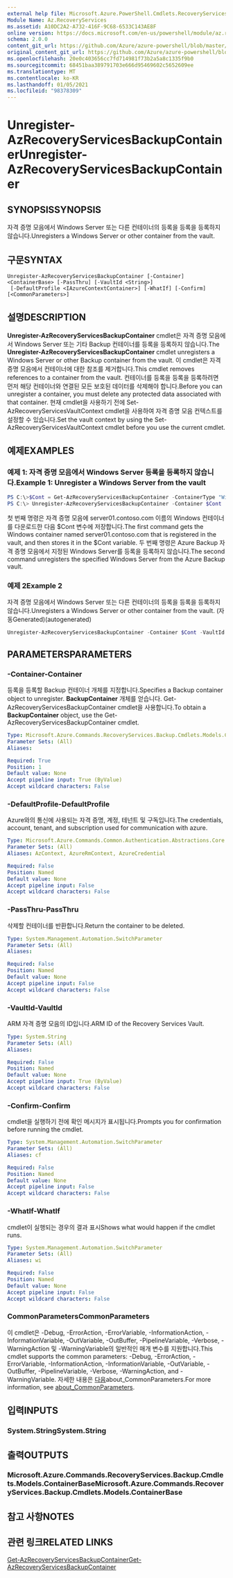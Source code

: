 ```yaml
---
external help file: Microsoft.Azure.PowerShell.Cmdlets.RecoveryServices.Backup.dll-Help.xml
Module Name: Az.RecoveryServices
ms.assetid: A10DC2A2-A732-416F-9C68-6533C143AE8F
online version: https://docs.microsoft.com/en-us/powershell/module/az.recoveryservices/unregister-azrecoveryservicesbackupcontainer
schema: 2.0.0
content_git_url: https://github.com/Azure/azure-powershell/blob/master/src/RecoveryServices/RecoveryServices/help/Unregister-AzRecoveryServicesBackupContainer.md
original_content_git_url: https://github.com/Azure/azure-powershell/blob/master/src/RecoveryServices/RecoveryServices/help/Unregister-AzRecoveryServicesBackupContainer.md
ms.openlocfilehash: 20e0c403656cc7fd714981f73b2a5a8c1335f9b0
ms.sourcegitcommit: 68451baa389791703e666d95469602c5652609ee
ms.translationtype: MT
ms.contentlocale: ko-KR
ms.lasthandoff: 01/05/2021
ms.locfileid: "98378309"
---
```

# <span data-ttu-id="916fc-101">Unregister-AzRecoveryServicesBackupContainer</span><span class="sxs-lookup"><span data-stu-id="916fc-101">Unregister-AzRecoveryServicesBackupContainer</span></span>

## <span data-ttu-id="916fc-102">SYNOPSIS</span><span class="sxs-lookup"><span data-stu-id="916fc-102">SYNOPSIS</span></span>
<span data-ttu-id="916fc-103">자격 증명 모음에서 Windows Server 또는 다른 컨테이너의 등록을 등록을 등록하지 않습니다.</span><span class="sxs-lookup"><span data-stu-id="916fc-103">Unregisters a Windows Server or other container from the vault.</span></span>

## <span data-ttu-id="916fc-104">구문</span><span class="sxs-lookup"><span data-stu-id="916fc-104">SYNTAX</span></span>

```
Unregister-AzRecoveryServicesBackupContainer [-Container] <ContainerBase> [-PassThru] [-VaultId <String>]
 [-DefaultProfile <IAzureContextContainer>] [-WhatIf] [-Confirm] [<CommonParameters>]
```

## <span data-ttu-id="916fc-105">설명</span><span class="sxs-lookup"><span data-stu-id="916fc-105">DESCRIPTION</span></span>
<span data-ttu-id="916fc-106">**Unregister-AzRecoveryServicesBackupContainer** cmdlet은 자격 증명 모음에서 Windows Server 또는 기타 Backup 컨테이너를 등록을 등록하지 않습니다.</span><span class="sxs-lookup"><span data-stu-id="916fc-106">The **Unregister-AzRecoveryServicesBackupContainer** cmdlet unregisters a Windows Server or other Backup container from the vault.</span></span>
<span data-ttu-id="916fc-107">이 cmdlet은 자격 증명 모음에서 컨테이너에 대한 참조를 제거합니다.</span><span class="sxs-lookup"><span data-stu-id="916fc-107">This cmdlet removes references to a container from the vault.</span></span>
<span data-ttu-id="916fc-108">컨테이너를 등록을 등록을 등록하려면 먼저 해당 컨테이너와 연결된 모든 보호된 데이터를 삭제해야 합니다.</span><span class="sxs-lookup"><span data-stu-id="916fc-108">Before you can unregister a container, you must delete any protected data associated with that container.</span></span>
<span data-ttu-id="916fc-109">현재 cmdlet을 사용하기 전에 Set-AzRecoveryServicesVaultContext cmdlet을 사용하여 자격 증명 모음 컨텍스트를 설정할 수 있습니다.</span><span class="sxs-lookup"><span data-stu-id="916fc-109">Set the vault context by using the Set-AzRecoveryServicesVaultContext cmdlet before you use the current cmdlet.</span></span>

## <span data-ttu-id="916fc-110">예제</span><span class="sxs-lookup"><span data-stu-id="916fc-110">EXAMPLES</span></span>

### <span data-ttu-id="916fc-111">예제 1: 자격 증명 모음에서 Windows Server 등록을 등록하지 않습니다.</span><span class="sxs-lookup"><span data-stu-id="916fc-111">Example 1: Unregister a Windows Server from the vault</span></span>
```powershell
PS C:\>$Cont = Get-AzRecoveryServicesBackupContainer -ContainerType "Windows" -BackupManagementType MARS -Name "server01.contoso.com"
PS C:\> Unregister-AzRecoveryServicesBackupContainer -Container $Cont
```

<span data-ttu-id="916fc-112">첫 번째 명령은 자격 증명 모음에 server01.contoso.com 이름의 Windows 컨테이너를 다운로드한 다음 $Cont 변수에 저장합니다.</span><span class="sxs-lookup"><span data-stu-id="916fc-112">The first command gets the Windows container named server01.contoso.com that is registered in the vault, and then stores it in the $Cont variable.</span></span>
<span data-ttu-id="916fc-113">두 번째 명령은 Azure Backup 자격 증명 모음에서 지정된 Windows Server를 등록을 등록하지 않습니다.</span><span class="sxs-lookup"><span data-stu-id="916fc-113">The second command unregisters the specified Windows Server from the Azure Backup vault.</span></span>

### <span data-ttu-id="916fc-114">예제 2</span><span class="sxs-lookup"><span data-stu-id="916fc-114">Example 2</span></span>

<span data-ttu-id="916fc-115">자격 증명 모음에서 Windows Server 또는 다른 컨테이너의 등록을 등록을 등록하지 않습니다.</span><span class="sxs-lookup"><span data-stu-id="916fc-115">Unregisters a Windows Server or other container from the vault.</span></span> <span data-ttu-id="916fc-116">(자동Generated)</span><span class="sxs-lookup"><span data-stu-id="916fc-116">(autogenerated)</span></span>

```powershell <!-- Aladdin Generated Example --> 
Unregister-AzRecoveryServicesBackupContainer -Container $Cont -VaultId $vault.ID
```

## <span data-ttu-id="916fc-117">PARAMETERS</span><span class="sxs-lookup"><span data-stu-id="916fc-117">PARAMETERS</span></span>

### <span data-ttu-id="916fc-118">-Container</span><span class="sxs-lookup"><span data-stu-id="916fc-118">-Container</span></span>
<span data-ttu-id="916fc-119">등록을 등록할 Backup 컨테이너 개체를 지정합니다.</span><span class="sxs-lookup"><span data-stu-id="916fc-119">Specifies a Backup container object to unregister.</span></span>
<span data-ttu-id="916fc-120">**BackupContainer** 개체를 얻습니다. Get-AzRecoveryServicesBackupContainer cmdlet을 사용합니다.</span><span class="sxs-lookup"><span data-stu-id="916fc-120">To obtain a **BackupContainer** object, use the Get-AzRecoveryServicesBackupContainer cmdlet.</span></span>

```yaml
Type: Microsoft.Azure.Commands.RecoveryServices.Backup.Cmdlets.Models.ContainerBase
Parameter Sets: (All)
Aliases:

Required: True
Position: 1
Default value: None
Accept pipeline input: True (ByValue)
Accept wildcard characters: False
```

### <span data-ttu-id="916fc-121">-DefaultProfile</span><span class="sxs-lookup"><span data-stu-id="916fc-121">-DefaultProfile</span></span>
<span data-ttu-id="916fc-122">Azure와의 통신에 사용되는 자격 증명, 계정, 테넌트 및 구독입니다.</span><span class="sxs-lookup"><span data-stu-id="916fc-122">The credentials, account, tenant, and subscription used for communication with azure.</span></span>

```yaml
Type: Microsoft.Azure.Commands.Common.Authentication.Abstractions.Core.IAzureContextContainer
Parameter Sets: (All)
Aliases: AzContext, AzureRmContext, AzureCredential

Required: False
Position: Named
Default value: None
Accept pipeline input: False
Accept wildcard characters: False
```

### <span data-ttu-id="916fc-123">-PassThru</span><span class="sxs-lookup"><span data-stu-id="916fc-123">-PassThru</span></span>
<span data-ttu-id="916fc-124">삭제할 컨테이너를 반환합니다.</span><span class="sxs-lookup"><span data-stu-id="916fc-124">Return the container to be deleted.</span></span>

```yaml
Type: System.Management.Automation.SwitchParameter
Parameter Sets: (All)
Aliases:

Required: False
Position: Named
Default value: None
Accept pipeline input: False
Accept wildcard characters: False
```

### <span data-ttu-id="916fc-125">-VaultId</span><span class="sxs-lookup"><span data-stu-id="916fc-125">-VaultId</span></span>
<span data-ttu-id="916fc-126">ARM 자격 증명 모음의 ID입니다.</span><span class="sxs-lookup"><span data-stu-id="916fc-126">ARM ID of the Recovery Services Vault.</span></span>

```yaml
Type: System.String
Parameter Sets: (All)
Aliases:

Required: False
Position: Named
Default value: None
Accept pipeline input: True (ByValue)
Accept wildcard characters: False
```

### <span data-ttu-id="916fc-127">-Confirm</span><span class="sxs-lookup"><span data-stu-id="916fc-127">-Confirm</span></span>
<span data-ttu-id="916fc-128">cmdlet을 실행하기 전에 확인 메시지가 표시됩니다.</span><span class="sxs-lookup"><span data-stu-id="916fc-128">Prompts you for confirmation before running the cmdlet.</span></span>

```yaml
Type: System.Management.Automation.SwitchParameter
Parameter Sets: (All)
Aliases: cf

Required: False
Position: Named
Default value: None
Accept pipeline input: False
Accept wildcard characters: False
```

### <span data-ttu-id="916fc-129">-WhatIf</span><span class="sxs-lookup"><span data-stu-id="916fc-129">-WhatIf</span></span>
<span data-ttu-id="916fc-130">cmdlet이 실행되는 경우의 결과 표시</span><span class="sxs-lookup"><span data-stu-id="916fc-130">Shows what would happen if the cmdlet runs.</span></span> 

```yaml
Type: System.Management.Automation.SwitchParameter
Parameter Sets: (All)
Aliases: wi

Required: False
Position: Named
Default value: None
Accept pipeline input: False
Accept wildcard characters: False
```

### <span data-ttu-id="916fc-131">CommonParameters</span><span class="sxs-lookup"><span data-stu-id="916fc-131">CommonParameters</span></span>
<span data-ttu-id="916fc-132">이 cmdlet은 -Debug, -ErrorAction, -ErrorVariable, -InformationAction, -InformationVariable, -OutVariable, -OutBuffer, -PipelineVariable, -Verbose, -WarningAction 및 -WarningVariable의 일반적인 매개 변수를 지원합니다.</span><span class="sxs-lookup"><span data-stu-id="916fc-132">This cmdlet supports the common parameters: -Debug, -ErrorAction, -ErrorVariable, -InformationAction, -InformationVariable, -OutVariable, -OutBuffer, -PipelineVariable, -Verbose, -WarningAction, and -WarningVariable.</span></span> <span data-ttu-id="916fc-133">자세한 내용은 [다음](http://go.microsoft.com/fwlink/?LinkID=113216)about_CommonParameters.</span><span class="sxs-lookup"><span data-stu-id="916fc-133">For more information, see [about_CommonParameters](http://go.microsoft.com/fwlink/?LinkID=113216).</span></span>

## <span data-ttu-id="916fc-134">입력</span><span class="sxs-lookup"><span data-stu-id="916fc-134">INPUTS</span></span>

### <span data-ttu-id="916fc-135">System.String</span><span class="sxs-lookup"><span data-stu-id="916fc-135">System.String</span></span>

## <span data-ttu-id="916fc-136">출력</span><span class="sxs-lookup"><span data-stu-id="916fc-136">OUTPUTS</span></span>

### <span data-ttu-id="916fc-137">Microsoft.Azure.Commands.RecoveryServices.Backup.Cmdlets.Models.ContainerBase</span><span class="sxs-lookup"><span data-stu-id="916fc-137">Microsoft.Azure.Commands.RecoveryServices.Backup.Cmdlets.Models.ContainerBase</span></span>

## <span data-ttu-id="916fc-138">참고 사항</span><span class="sxs-lookup"><span data-stu-id="916fc-138">NOTES</span></span>

## <span data-ttu-id="916fc-139">관련 링크</span><span class="sxs-lookup"><span data-stu-id="916fc-139">RELATED LINKS</span></span>

[<span data-ttu-id="916fc-140">Get-AzRecoveryServicesBackupContainer</span><span class="sxs-lookup"><span data-stu-id="916fc-140">Get-AzRecoveryServicesBackupContainer</span></span>](./Get-AzRecoveryServicesBackupContainer.md)


